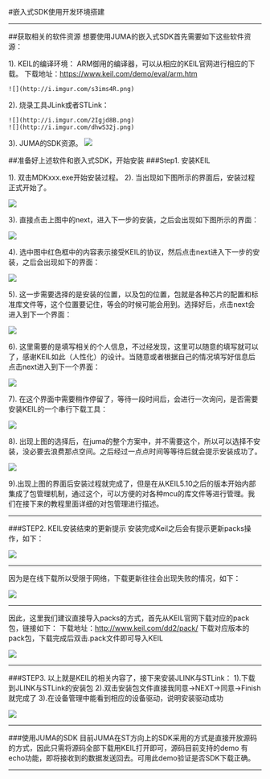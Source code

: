 #嵌入式SDK使用开发环境搭建

***

##获取相关的软件资源
想要使用JUMA的嵌入式SDK首先需要如下这些软件资源：

1). KEIL的编译环境：
	ARM御用的编译器，可以从相应的KEIL官网进行相应的下载。
	下载地址：https://www.keil.com/demo/eval/arm.htm	
	
	![](http://i.imgur.com/s3ims4R.png)

2).	烧录工具JLink或者STLink：
	
	![](http://i.imgur.com/2Igjd8B.png)
	![](http://i.imgur.com/dhwS32j.png)
3). JUMA的SDK资源。
	![](http://i.imgur.com/qSHMTJ3.png)

##准备好上述软件和嵌入式SDK，开始安装
###Step1. 安装KEIL

1). 双击MDKxxx.exe开始安装过程。
2). 当出现如下图所示的界面后，安装过程正式开始了。

![](http://i.imgur.com/nntbc8k.png)

3). 直接点击上图中的next，进入下一步的安装，之后会出现如下图所示的界面：

![](http://i.imgur.com/dn7D1fk.png)

4). 选中图中红色框中的内容表示接受KEIL的协议，然后点击next进入下一步的安装，之后会出现如下的界面：

![](http://i.imgur.com/O2pZKhg.png)

5). 这一步需要选择的是安装的位置，以及包的位置，包就是各种芯片的配置和标准库文件等，这个位置要记住，等会的时候可能会用到。选择好后，点击next会进入到下一个界面：

![](http://i.imgur.com/wriW8Pz.png)

6). 这里需要的是填写相关的个人信息，不过经发现，这里可以随意的填写就可以了，感谢KEIL如此（人性化）的设计。当随意或者根据自己的情况填写好信息后点击next进入到下一个界面：

![](http://i.imgur.com/2VQpmfJ.png)

7). 在这个界面中需要稍作停留了，等待一段时间后，会进行一次询问，是否需要安装KEIL的一个串行下载工具：

![](http://i.imgur.com/yDZyxcI.png)

8). 出现上图的选择后，在juma的整个方案中，并不需要这个，所以可以选择不安装，没必要去浪费那点空间。之后经过一点点时间等等待后就会提示安装成功了。

![](http://i.imgur.com/7fSRWxp.png)

9).出现上图的界面后安装过程就完成了，但是在从KEIL5.10之后的版本开始内部集成了包管理机制，通过这个，可以方便的对各种mcu的库文件等进行管理。我们在接下来的教程里面详细的对包管理进行描述。
***
###STEP2. KEIL安装结束的更新提示
安装完成Keil之后会有提示更新packs操作，如下：

![](http://i.imgur.com/NKtq09v.png)
***

因为是在线下载所以受限于网络，下载更新往往会出现失败的情况，如下：

![](http://i.imgur.com/lJdlZsZ.png)
***

因此，这里我们建议直接导入packs的方式，首先从KEIL官网下载对应的pack包，链接如下：
下载地址：http://www.keil.com/dd2/pack/
下载对应版本的pack包，下载完成后双击.pack文件即可导入KEIL

![](http://i.imgur.com/7ncYEEn.png)
***

###STEP3. 以上就是KEIL的相关内容了，接下来安装JLINK与STLink：
1).下载到JLINK与STLink的安装包
2).双击安装包文件直接我同意->NEXT->同意->Finish就完成了
3).在设备管理中能看到相应的设备驱动，说明安装驱动成功

![](http://i.imgur.com/dCQmtrw.png)
***

###使用JUMA的SDK
目前JUMA在ST方向上的SDK采用的方式是直接开放源码的方式，因此只需将源码全部下载用KEIL打开即可，源码目前支持的demo
有echo功能，即将接收到的数据发送回去。可用此demo验证是否SDK下载正确。
***

